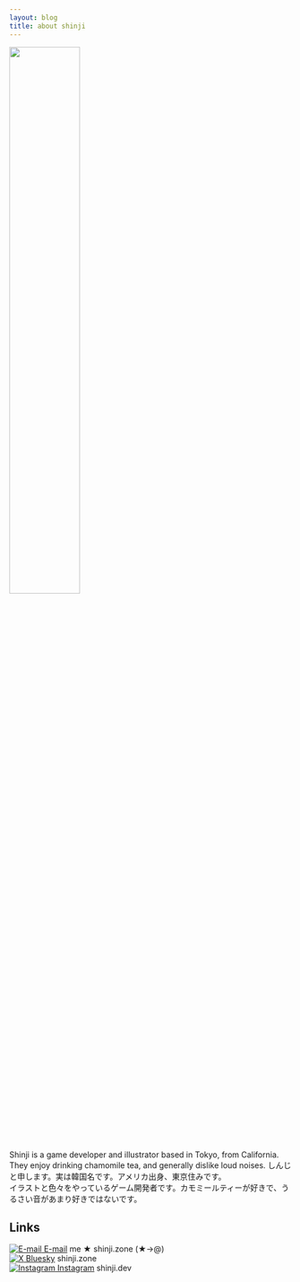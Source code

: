 ```yaml
---
layout: blog
title: about shinji
---
```

<div class="imgContainer">
	<img class="fade-in" width="50%" src="../images/toroneko.png">
</div>
<br>
Shinji is a <falselink>game developer</falselink> and <falselink>illustrator</falselink> based in Tokyo, from California.<br>
They enjoy drinking chamomile tea, and generally dislike loud noises. 
<jp>しんじと申します。実は韓国名です。アメリカ出身、東京住みです。<br>
イラストと色々をやっているゲーム開発者です。カモミールティーが好きで、うるさい音があまり好きではないです。</jp>
<br>
<h2>Links</h2>
<a href="mailto:me@shinji.zone"><reallink><img class="icon" src="../images/email.svg" alt="E-mail"> E-mail</reallink></a> <falselink class="falselink">me ★ shinji.zone (★→@)</falselink><br>
<a href="https://bsky.app/profile/shinji.zone"><reallink><img class="icon" src="../images/bsky.svg" alt="X"> Bluesky</reallink></a> <falselink class="falselink">shinji.zone</falselink><br>
<a href="https://www.instagram.com/shinji.dev/"><reallink><img class="icon" src="../images/instagram.svg" alt="Instagram"> Instagram</reallink></a> <falselink class="falselink">shinji.dev</falselink><br>